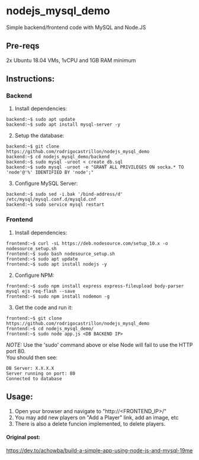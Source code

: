 # nodejs_mysql_demo
Simple backend/frontend code with MySQL and Node.JS

## Pre-reqs
2x Ubuntu 18.04 VMs, 1vCPU and 1GB RAM minimum

## Instructions:

### Backend
1. Install dependencies:
```
backend:~$ sudo apt update
backend:~$ sudo apt install mysql-server -y
```

2. Setup the database:
```
backend:~$ git clone https://github.com/rodrigocastrillon/nodejs_mysql_demo
backend:~$ cd nodejs_mysql_demo/backend
backend:~$ sudo mysql -uroot < create_db.sql
backend:~$ sudo mysql -uroot -e "GRANT ALL PRIVILEGES ON socka.* TO 'node'@'%' IDENTIFIED BY 'node';"
```

3. Configure MySQL Server:
```
backend:~$ sudo sed -i.bak '/bind-address/d' /etc/mysql/mysql.conf.d/mysqld.cnf
backend:~$ sudo service mysql restart
```

### Frontend
1. Install dependencies:  
```
frontend:~$ curl -sL https://deb.nodesource.com/setup_10.x -o nodesource_setup.sh
frontend:~$ sudo bash nodesource_setup.sh
frontend:~$ sudo apt update
frontend:~$ sudo apt install nodejs -y
```

2. Configure NPM:  
```
frontend:~$ sudo npm install express express-fileupload body-parser mysql ejs req-flash --save
frontend:~$ sudo npm install nodemon -g
```

3. Get the code and run it:
```
frontend:~$ git clone https://github.com/rodrigocastrillon/nodejs_mysql_demo
frontend:~$ cd nodejs_mysql_demo/
frontend:~$ sudo node app.js <DB BACKEND IP>
```
*NOTE:* Use the 'sudo' command above or else Node will fail to use the HTTP port 80.  
You should then see:  
```
DB Server: X.X.X.X
Server running on port: 80
Connected to database
```

## Usage:
1. Open your browser and navigate to "http://<FRONTEND_IP>/"  
2. You may add new players on "Add a Player" link, add an image, etc
3. There is also a delete funcion implemented, to delete players.

#### Original post:
https://dev.to/achowba/build-a-simple-app-using-node-js-and-mysql-19me
